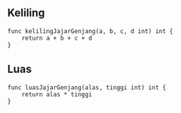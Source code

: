 ## Keliling
``` golang
func kelilingJajarGenjang(a, b, c, d int) int {
	return a + b + c + d
}

```

## Luas
``` golang
func luasJajarGenjang(alas, tinggi int) int {
	return alas * tinggi
}
```

